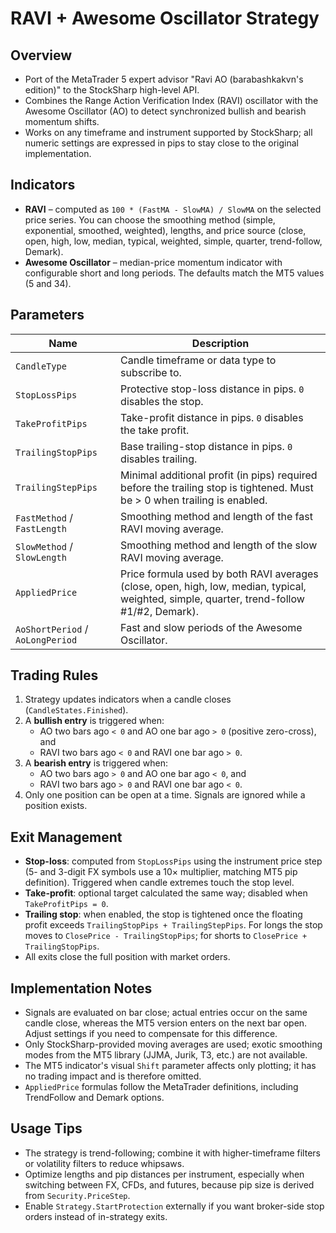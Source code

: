 # RAVI + Awesome Oscillator Strategy

## Overview
- Port of the MetaTrader 5 expert advisor "Ravi AO (barabashkakvn's edition)" to the StockSharp high-level API.
- Combines the Range Action Verification Index (RAVI) oscillator with the Awesome Oscillator (AO) to detect synchronized bullish and bearish momentum shifts.
- Works on any timeframe and instrument supported by StockSharp; all numeric settings are expressed in pips to stay close to the original implementation.

## Indicators
- **RAVI** – computed as `100 * (FastMA - SlowMA) / SlowMA` on the selected price series. You can choose the smoothing method (simple, exponential, smoothed, weighted), lengths, and price source (close, open, high, low, median, typical, weighted, simple, quarter, trend-follow, Demark).
- **Awesome Oscillator** – median-price momentum indicator with configurable short and long periods. The defaults match the MT5 values (5 and 34).

## Parameters
| Name | Description |
| --- | --- |
| `CandleType` | Candle timeframe or data type to subscribe to. |
| `StopLossPips` | Protective stop-loss distance in pips. `0` disables the stop. |
| `TakeProfitPips` | Take-profit distance in pips. `0` disables the take profit. |
| `TrailingStopPips` | Base trailing-stop distance in pips. `0` disables trailing. |
| `TrailingStepPips` | Minimal additional profit (in pips) required before the trailing stop is tightened. Must be > 0 when trailing is enabled. |
| `FastMethod` / `FastLength` | Smoothing method and length of the fast RAVI moving average. |
| `SlowMethod` / `SlowLength` | Smoothing method and length of the slow RAVI moving average. |
| `AppliedPrice` | Price formula used by both RAVI averages (close, open, high, low, median, typical, weighted, simple, quarter, trend-follow #1/#2, Demark). |
| `AoShortPeriod` / `AoLongPeriod` | Fast and slow periods of the Awesome Oscillator. |

## Trading Rules
1. Strategy updates indicators when a candle closes (`CandleStates.Finished`).
2. A **bullish entry** is triggered when:
   - AO two bars ago `< 0` and AO one bar ago `> 0` (positive zero-cross), and
   - RAVI two bars ago `< 0` and RAVI one bar ago `> 0`.
3. A **bearish entry** is triggered when:
   - AO two bars ago `> 0` and AO one bar ago `< 0`, and
   - RAVI two bars ago `> 0` and RAVI one bar ago `< 0`.
4. Only one position can be open at a time. Signals are ignored while a position exists.

## Exit Management
- **Stop-loss**: computed from `StopLossPips` using the instrument price step (5- and 3-digit FX symbols use a 10× multiplier, matching MT5 pip definition). Triggered when candle extremes touch the stop level.
- **Take-profit**: optional target calculated the same way; disabled when `TakeProfitPips = 0`.
- **Trailing stop**: when enabled, the stop is tightened once the floating profit exceeds `TrailingStopPips + TrailingStepPips`. For longs the stop moves to `ClosePrice - TrailingStopPips`; for shorts to `ClosePrice + TrailingStopPips`.
- All exits close the full position with market orders.

## Implementation Notes
- Signals are evaluated on bar close; actual entries occur on the same candle close, whereas the MT5 version enters on the next bar open. Adjust settings if you need to compensate for this difference.
- Only StockSharp-provided moving averages are used; exotic smoothing modes from the MT5 library (JJMA, Jurik, T3, etc.) are not available.
- The MT5 indicator's visual `Shift` parameter affects only plotting; it has no trading impact and is therefore omitted.
- `AppliedPrice` formulas follow the MetaTrader definitions, including TrendFollow and Demark options.

## Usage Tips
- The strategy is trend-following; combine it with higher-timeframe filters or volatility filters to reduce whipsaws.
- Optimize lengths and pip distances per instrument, especially when switching between FX, CFDs, and futures, because pip size is derived from `Security.PriceStep`.
- Enable `Strategy.StartProtection` externally if you want broker-side stop orders instead of in-strategy exits.
